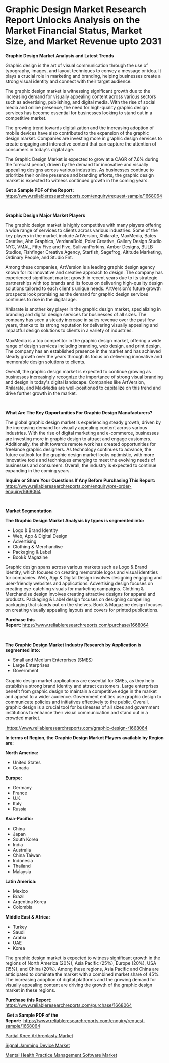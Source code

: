<p><h1>Graphic Design Market Research Report Unlocks Analysis on the Market Financial Status, Market Size, and Market Revenue upto 2031</h1></p><p><strong>Graphic Design Market Analysis and Latest Trends</strong></p>
<p><p>Graphic design is the art of visual communication through the use of typography, images, and layout techniques to convey a message or idea. It plays a crucial role in marketing and branding, helping businesses create a strong visual identity and connect with their target audience.</p><p>The graphic design market is witnessing significant growth due to the increasing demand for visually appealing content across various sectors such as advertising, publishing, and digital media. With the rise of social media and online presence, the need for high-quality graphic design services has become essential for businesses looking to stand out in a competitive market.</p><p>The growing trend towards digitalization and the increasing adoption of mobile devices have also contributed to the expansion of the graphic design market. Companies are investing more in graphic design services to create engaging and interactive content that can capture the attention of consumers in today's digital age.</p><p>The Graphic Design Market is expected to grow at a CAGR of 7.6% during the forecast period, driven by the demand for innovative and visually appealing designs across various industries. As businesses continue to prioritize their online presence and branding efforts, the graphic design market is expected to witness continued growth in the coming years.</p></p>
<p><strong>Get a Sample PDF of the Report:&nbsp;</strong> <a href="https://www.reliableresearchreports.com/enquiry/request-sample/1668064">https://www.reliableresearchreports.com/enquiry/request-sample/1668064</a></p>
<p>&nbsp;</p>
<p><strong>Graphic Design Major Market Players</strong></p>
<p><p>The graphic design market is highly competitive with many players offering a wide range of services to clients across various industries. Some of the key players in the market include ArtVersion, Xhilarate, MaxMedia, Bates Creative, Ahn Graphics, VerdanaBold, Polar Creative, Gallery Design Studio NYC, VMAL, Fifty Five and Five, SullivanPerkins, Amber Designs, BULB Studios, Fishfinger Creative Agency, Starfish, Sagefrog, Altitude Marketing, Ordinary People, and Studio Fnt.</p><p>Among these companies, ArtVersion is a leading graphic design agency known for its innovative and creative approach to design. The company has experienced significant market growth in recent years due to its strategic partnerships with top brands and its focus on delivering high-quality design solutions tailored to each client's unique needs. ArtVersion's future growth prospects look promising as the demand for graphic design services continues to rise in the digital age.</p><p>Xhilarate is another key player in the graphic design market, specializing in branding and digital design services for businesses of all sizes. The company has seen a steady increase in sales revenue over the past few years, thanks to its strong reputation for delivering visually appealing and impactful design solutions to clients in a variety of industries.</p><p>MaxMedia is a top competitor in the graphic design market, offering a wide range of design services including branding, web design, and print design. The company has an established presence in the market and has achieved steady growth over the years through its focus on delivering innovative and memorable design solutions to clients.</p><p>Overall, the graphic design market is expected to continue growing as businesses increasingly recognize the importance of strong visual branding and design in today's digital landscape. Companies like ArtVersion, Xhilarate, and MaxMedia are well-positioned to capitalize on this trend and drive further growth in the market.</p></p>
<p>&nbsp;</p>
<p><strong>What Are The Key Opportunities For Graphic Design Manufacturers?</strong></p>
<p><p>The global graphic design market is experiencing steady growth, driven by the increasing demand for visually appealing content across various industries. With the rise of digital marketing and e-commerce, businesses are investing more in graphic design to attract and engage customers. Additionally, the shift towards remote work has created opportunities for freelance graphic designers. As technology continues to advance, the future outlook for the graphic design market looks optimistic, with more innovative tools and techniques emerging to meet the evolving needs of businesses and consumers. Overall, the industry is expected to continue expanding in the coming years.</p></p>
<p><strong>Inquire or Share Your Questions If Any Before Purchasing This Report:</strong> <a href="https://www.reliableresearchreports.com/enquiry/pre-order-enquiry/1668064">https://www.reliableresearchreports.com/enquiry/pre-order-enquiry/1668064</a></p>
<p>&nbsp;</p>
<p><strong>Market Segmentation</strong></p>
<p><strong>The Graphic Design Market Analysis by types is segmented into:</strong></p>
<p><ul><li>Logo & Brand Identity</li><li>Web, App & Digital Design</li><li>Advertising</li><li>Clothing & Merchandise</li><li>Packaging & Label</li><li>Book& Magazine</li></ul></p>
<p><p>Graphic design spans across various markets such as Logo & Brand Identity, which focuses on creating memorable logos and visual identities for companies. Web, App & Digital Design involves designing engaging and user-friendly websites and applications. Advertising design focuses on creating eye-catching visuals for marketing campaigns. Clothing & Merchandise design involves creating attractive designs for apparel and products. Packaging & Label design focuses on designing compelling packaging that stands out on the shelves. Book & Magazine design focuses on creating visually appealing layouts and covers for printed publications.</p></p>
<p><strong>Purchase this Report:&nbsp;</strong><a href="https://www.reliableresearchreports.com/purchase/1668064">https://www.reliableresearchreports.com/purchase/1668064</a></p>
<p>&nbsp;</p>
<p><strong>The Graphic Design Market Industry Research by Application is segmented into:</strong></p>
<p><ul><li>Small and Medium Enterprises (SMES)</li><li>Large Enterprises</li><li>Government</li></ul></p>
<p><p>Graphic design market applications are essential for SMEs, as they help establish a strong brand identity and attract customers. Large enterprises benefit from graphic design to maintain a competitive edge in the market and appeal to a wider audience. Government entities use graphic design to communicate policies and initiatives effectively to the public. Overall, graphic design is a crucial tool for businesses of all sizes and government institutions to enhance their visual communication and stand out in a crowded market.</p></p>
<p><a href="https://www.reliableresearchreports.com/graphic-design-r1668064">&nbsp;https://www.reliableresearchreports.com/graphic-design-r1668064</a></p>
<p><strong>In terms of Region, the Graphic Design Market Players available by Region are:</strong></p>
<p>
    <p> <strong> North America: </strong>
        <ul>
            <li>United States</li>
            <li>Canada</li>
        </ul>
        </p> 
    <p> <strong> Europe: </strong>
        <ul>
            <li>Germany</li>
            <li>France</li>
            <li>U.K.</li>
            <li>Italy</li>
            <li>Russia</li>
        </ul>
        </p> 
    <p> <strong> Asia-Pacific: </strong>
        <ul>
            <li>China</li>
            <li>Japan</li>
            <li>South Korea</li>
            <li>India</li>
            <li>Australia</li>
            <li>China Taiwan</li>
            <li>Indonesia</li>
            <li>Thailand</li>
            <li>Malaysia</li>
        </ul>
        </p> 
    <p> <strong> Latin America: </strong>
        <ul>
            <li>Mexico</li>
            <li>Brazil</li>
            <li>Argentina Korea</li>
            <li>Colombia</li>
        </ul>
        </p> 
    <p> <strong> Middle East & Africa: </strong>
        <ul>
            <li>Turkey</li>
            <li>Saudi</li>
            <li>Arabia</li>
            <li>UAE</li>
            <li>Korea</li>
        </ul>
    </p>
    </p>
<p><p>The graphic design market is expected to witness significant growth in the regions of North America (20%), Asia Pacific (25%), Europe (20%), USA (15%), and China (20%). Among these regions, Asia Pacific and China are anticipated to dominate the market with a combined market share of 45%. The increasing adoption of digital platforms and the growing demand for visually appealing content are driving the growth of the graphic design market in these regions.</p></p>
<p><strong>Purchase this Report: </strong><a href="https://www.reliableresearchreports.com/purchase/1668064">https://www.reliableresearchreports.com/purchase/1668064</a></p>
<p>&nbsp;<strong>Get a Sample PDF of the Report:&nbsp;&nbsp;</strong><a href="https://www.reliableresearchreports.com/enquiry/request-sample/1668064">https://www.reliableresearchreports.com/enquiry/request-sample/1668064</a></p>
<p><strong></strong></p>
<p><p><a href="https://www.linkedin.com/pulse/partial-knee-arthroplasty-market-share-evolution-growth-yne7e">Partial Knee Arthroplasty Market</a></p><p><a href="https://www.linkedin.com/pulse/signal-jamming-device-market-analysis-sze-forecasted-period-16mye">Signal Jamming Device Market</a></p><p><a href="https://www.linkedin.com/pulse/mental-health-practice-management-software-market-share-evolution-9cg1f">Mental Health Practice Management Software Market</a></p></p>
